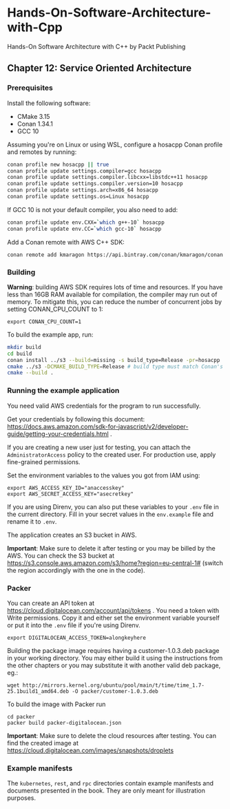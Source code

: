 # Hands-On-Software-Architecture-with-Cpp
Hands-On Software Architecture with C++ by Packt Publishing

## Chapter 12: Service Oriented Architecture

### Prerequisites

Install the following software:
- CMake 3.15
- Conan 1.34.1
- GCC 10

Assuming you're on Linux or using WSL, configure a hosacpp Conan profile and remotes by running:

```bash
conan profile new hosacpp || true
conan profile update settings.compiler=gcc hosacpp
conan profile update settings.compiler.libcxx=libstdc++11 hosacpp
conan profile update settings.compiler.version=10 hosacpp
conan profile update settings.arch=x86_64 hosacpp
conan profile update settings.os=Linux hosacpp
```

If GCC 10 is not your default compiler, you also need to add:

```bash
conan profile update env.CXX=`which g++-10` hosacpp
conan profile update env.CC=`which gcc-10` hosacpp
```

Add a Conan remote with AWS C++ SDK:

```
conan remote add kmaragon https://api.bintray.com/conan/kmaragon/conan
```

### Building

**Warning**: building AWS SDK requires lots of time and resources. If you have
less than 16GB RAM available for compilation, the compiler may run out of
memory. To mitigate this, you can reduce the number of concurrent jobs by
setting CONAN_CPU_COUNT to 1:

```
export CONAN_CPU_COUNT=1
```

To build the example app, run:

```bash
mkdir build
cd build
conan install ../s3 --build=missing -s build_type=Release -pr=hosacpp
cmake ../s3 -DCMAKE_BUILD_TYPE=Release # build type must match Conan's
cmake --build .
```

### Running the example application

You need valid AWS credentials for the program to run successfully.

Get your credentials by following this document:
https://docs.aws.amazon.com/sdk-for-javascript/v2/developer-guide/getting-your-credentials.html
.

If you are creating a new user just for testing, you can attach the
`AdministratorAccess` policy to the created user. For production use, apply
fine-grained permissions.

Set the environment variables to the values you got from IAM using:

```
export AWS_ACCESS_KEY_ID="anaccesskey"
export AWS_SECRET_ACCESS_KEY="asecretkey"
```

If you are using Direnv, you can also put these variables to your `.env` file in
the current directory. Fill in your secret values in the `env.example` file and
rename it to `.env`.

The application creates an S3 bucket in AWS.

**Important**: Make sure to delete it after
testing or you may be billed by the AWS. You can check the S3 bucket at
https://s3.console.aws.amazon.com/s3/home?region=eu-central-1# (switch the
region accordingly with the one in the code).

### Packer

You can create an API token at
https://cloud.digitalocean.com/account/api/tokens . You need a token with Write
permissions. Copy it and either set the environment variable yourself or put it
into the `.env` file if you're using Direnv.

```
export DIGITALOCEAN_ACCESS_TOKEN=alongkeyhere
```

Building the package image requires having a customer-1.0.3.deb package in your
working directory. You may either build it using the instructions from the other
chapters or you may substitute it with another valid deb package, eg.:

```
wget http://mirrors.kernel.org/ubuntu/pool/main/t/time/time_1.7-25.1build1_amd64.deb -O packer/customer-1.0.3.deb
```

To build the image with Packer run

```
cd packer
packer build packer-digitalocean.json
```

**Important**: Make sure to delete the cloud resources after testing. You can
find the created image at https://cloud.digitalocean.com/images/snapshots/droplets

### Example manifests

The `kubernetes`, `rest`, and `rpc` directories contain example manifests and
documents presented in the book. They are only meant for illustration purposes.
